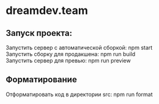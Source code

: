 # dreamdev.team


## Запуск проекта:  
Запустить сервер с автоматической сборкой: npm start  
Запустить сборку для продакшена: npm run build  
Запустить сервер для превью: npm run preview  

## Форматирование  
Отформатировать код в директории src: npm run format  